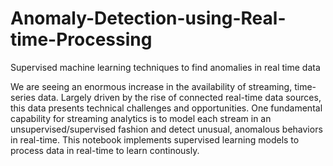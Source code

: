 # Anomaly-Detection-using-Real-time-Processing
Supervised machine learning techniques to find anomalies in real time data

We are seeing an enormous increase in the availability of streaming, time-series data. Largely driven by the rise of connected real-time data sources, this data presents technical challenges and opportunities. 
One fundamental capability for streaming analytics is to model each stream in an unsupervised/supervised fashion and detect unusual, anomalous behaviors in real-time. 
This notebook implements supervised learning models to process data in real-time to learn continously.

